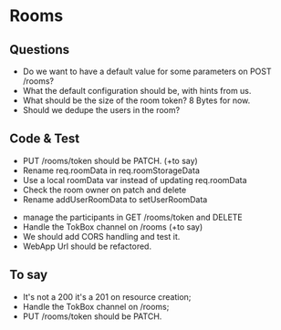 # Rooms

## Questions

- Do we want to have a default value for some parameters on POST /rooms?
- What the default configuration should be, with hints from us.
- What should be the size of the room token? 8 Bytes for now.
- Should we dedupe the users in the room?

## Code & Test

+ PUT /rooms/token should be PATCH. (+to say)
+ Rename req.roomData in req.roomStorageData
+ Use a local roomData var instead of updating req.roomData
+ Check the room owner on patch and delete
+ Rename addUserRoomData to setUserRoomData
- manage the participants in GET /rooms/token and DELETE
- Handle the TokBox channel on /rooms (+to say)
- We should add CORS handling and test it.
- WebApp Url should be refactored.

## To say

- It's not a 200 it's a 201 on resource creation;
- Handle the TokBox channel on /rooms;
- PUT /rooms/token should be PATCH.
